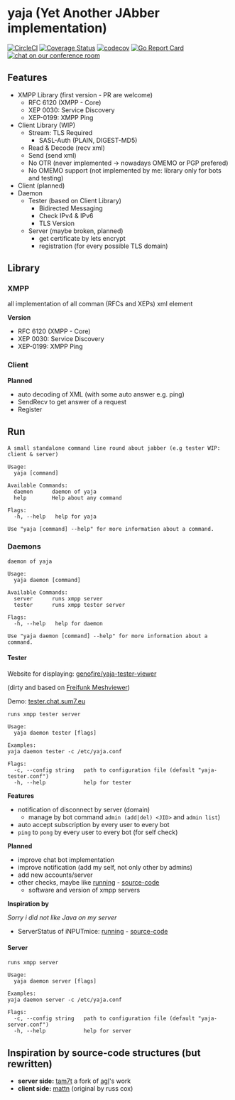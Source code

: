 # yaja (Yet Another JAbber implementation)

[![CircleCI](https://circleci.com/gh/genofire/yaja/tree/master.svg?style=shield)](https://circleci.com/gh/genofire/yaja/tree/master)
[![Coverage Status](https://coveralls.io/repos/github/genofire/yaja/badge.svg?branch=master)](https://coveralls.io/github/genofire/yaja?branch=master)
[![codecov](https://codecov.io/gh/genofire/yaja/branch/master/graph/badge.svg)](https://codecov.io/gh/genofire/yaja)
[![Go Report Card](https://goreportcard.com/badge/github.com/genofire/yaja)](https://goreportcard.com/report/github.com/genofire/yaja)
[![chat on our conference room](https://camo.githubusercontent.com/a839cc0a3d4dac7ec82237381b165dd144365b6d/68747470733a2f2f74696e7975726c2e636f6d2f6a6f696e7468656d7563)](https://conversations.im/j/yaja@conference.chat.sum7.eu)

## Features
- XMPP Library (first version - PR are welcome)
	- RFC 6120 (XMPP - Core)
	- XEP 0030: Service Discovery
	- XEP-0199: XMPP Ping
- Client Library (WIP)
	-	Stream: TLS Required
		- SASL-Auth (PLAIN, DIGEST-MD5)
	- Read & Decode (recv xml)
	- Send (send xml)
	- No OTR (never implemented -> nowadays OMEMO or PGP prefered)
	- No OMEMO support (not implemented by me: library only for bots and testing)
- Client (planned)
- Daemon
	- Tester (based on Client Library)
		- Bidirected Messaging
		- Check IPv4 & IPv6
		- TLS Version
	- Server (maybe broken, planned)
		- get certificate by lets encrypt
		- registration (for every possible TLS domain)

## Library

### XMPP
all implementation of all comman (RFCs and XEPs) xml element

**Version**
- RFC 6120 (XMPP - Core)
- XEP 0030: Service Discovery
- XEP-0199: XMPP Ping

### Client

**Planned**
- auto decoding of XML (with some auto answer  e.g. ping)
- SendRecv to get answer of a request
- Register

## Run

```
A small standalone command line round about jabber (e.g tester WIP: client & server)

Usage:
  yaja [command]

Available Commands:
  daemon      daemon of yaja
  help        Help about any command

Flags:
  -h, --help   help for yaja

Use "yaja [command] --help" for more information about a command.

```

### Daemons
```
daemon of yaja

Usage:
  yaja daemon [command]

Available Commands:
  server      runs xmpp server
  tester      runs xmpp tester server

Flags:
  -h, --help   help for daemon

Use "yaja daemon [command] --help" for more information about a command.
```
#### Tester
Website for displaying: [genofire/yaja-tester-viewer](https://github.com/genofire/yaja-tester-viewer/tree/master)

(dirty and based on [Freifunk Meshviewer](https://github.com/ffrgb/meshviewer/))

Demo: [tester.chat.sum7.eu](https://tester.chat.sum7.eu)

```
runs xmpp tester server

Usage:
  yaja daemon tester [flags]

Examples:
yaja daemon tester -c /etc/yaja.conf

Flags:
  -c, --config string   path to configuration file (default "yaja-tester.conf")
  -h, --help            help for tester

```
**Features**
- notification of disconnect by server (domain)
	- manage by bot command `admin (add|del) <JID>` and `admin list`)
- auto accept subscription by every user to every bot
- `ping` to `pong` by every user to every bot (for self check)

**Planned**
- improve chat bot implementation
- improve notification (add my self, not only other by admins)
- add new accounts/server
- other checks, maybe like [running](https://conversations.im/compliance/) - [source-code](https://github.com/iNPUTmice/ComplianceTester)
	- software and version of xmpp servers

**Inspiration by**

*Sorry i did not like Java on my server*
- ServerStatus of iNPUTmice: [running](https://status.conversations.im/) - [source-code](https://github.com/iNPUTmice/ServerStatus)

#### Server
```
runs xmpp server

Usage:
  yaja daemon server [flags]

Examples:
yaja daemon server -c /etc/yaja.conf

Flags:
  -c, --config string   path to configuration file (default "yaja-server.conf")
  -h, --help            help for server
```

## Inspiration by source-code structures (but rewritten)
- **server side:** [tam7t](https://github.com/tam7t/xmpp) a fork of [agl](https://github.com/agl)'s work
- **client side:** [mattn](https://github.com/mattn/go-xmpp) (original by russ cox)

